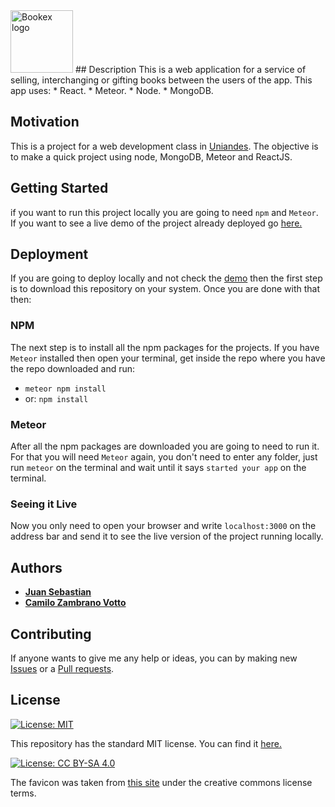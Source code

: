 
<img src="https://raw.githubusercontent.com/jsbarragan796/bookex/master/public/logoBookex.png" title="Bookex" alt="Bookex logo" href="" height = 100px width = 100px>
## Description
This is a web application for a service of selling, interchanging or gifting books between the users of the app.
This app uses:
* React.
* Meteor.
* Node.
* MongoDB.

## Motivation
This is a project for a web development class in [Uniandes](https://www.uniandes.edu.co). The objective is to make a quick project using node, MongoDB, Meteor and ReactJS.

## Getting Started
if you want to run this project locally you are going to need ```npm``` and ```Meteor```. If you want to see a live demo of the project already deployed go [here.](https://book-ex.herokuapp.com/)

## Deployment
If you are going to deploy locally and not check the [demo](https://book-ex.herokuapp.com/) then the first step is to download this repository on your system. Once you are done with that then:

### NPM
The next step is to install all the npm packages for the projects. If you have ```Meteor``` installed then open your terminal, get inside the repo where you have the repo downloaded and run:
* ```meteor npm install```
* or: ```npm install```

### Meteor
After all the npm packages are downloaded you are going to need to run it. For that you will need `Meteor` again, you don't need to enter any folder, just run `meteor` on the terminal and wait until it says `started your app` on the terminal.

### Seeing it Live
Now you only need to open your browser and write ```localhost:3000``` on the address bar and send it to see the live version of the project running locally.

## Authors
* [__Juan Sebastian__](https://github.com/jsbarragan796)
* [__Camilo Zambrano Votto__](https://github.com/cawolfkreo)

## Contributing
If anyone wants to give me any help or ideas, you can by making new [Issues](https://github.com/jsbarragan796/bookex/issues) or a [Pull requests](https://github.com/jsbarragan796/bookex/pulls).

## License
[![License: MIT](https://img.shields.io/badge/License-MIT-yellow.svg)](https://opensource.org/licenses/MIT)

This repository has the standard MIT license. You can find it [here.](https://github.com/jsbarragan796/bookex/blob/master/LICENSE)


[![License: CC BY-SA 4.0](https://licensebuttons.net/l/by-sa/4.0/80x15.png)](https://creativecommons.org/licenses/by-sa/4.0/)

The favicon was taken from [this site](https://www.freefavicon.com) under the creative commons license terms.
